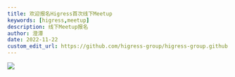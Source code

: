 ```yaml
---
title: 欢迎报名Higress首次线下Meetup
keywords: [higress,meetup]
description: 线下Meetup报名 
author: 澄潭
date: 2022-11-22
custom_edit_url: https://github.com/higress-group/higress-group.github.io/blob/master/i18n/zh-cn/docusaurus-plugin-content-blog/first-meetup.md
---
```

<!--truncate-->
![](https://img.alicdn.com/imgextra/i4/O1CN013pqDug1iTf1wdYIat_!!6000000004414-2-tps-800-8358.png)
